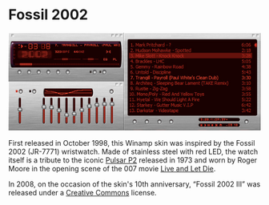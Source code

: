 # Fossil 2002

![Screenshot](https://raw.githubusercontent.com/whyeye/Fossil-2002/master/screenshot.jpg)

First released in October 1998, this Winamp skin was inspired by the Fossil 2002 (JR-7771) wristwatch. Made of stainless steel with red LED, the watch itself is a tribute to the iconic [Pulsar P2](http://www.jamesbondlifestyle.com/product/hamilton-pulsar-p2-2900-led-digital-watch) released in 1973 and worn by Roger Moore in the opening scene of the 007 movie [Live and Let Die](http://www.imdb.com/title/tt0070328/).

In 2008, on the occasion of the skin's 10th anniversary, “Fossil 2002 III” was released under a [Creative Commons](https://creativecommons.org/licenses/by-nc-sa/3.0/) license.
